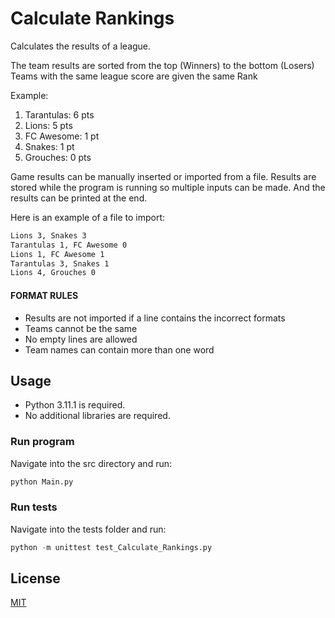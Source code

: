 # Calculate Rankings

Calculates the results of a league. 

The team results are sorted from the top (Winners) to the bottom (Losers)
Teams with the same league score are given the same Rank

Example: 
1. Tarantulas: 6 pts
2. Lions: 5 pts
3. FC Awesome: 1 pt
3. Snakes: 1 pt
5. Grouches: 0 pts

Game results can be manually inserted or imported from a file.
Results are stored while the program is running so multiple inputs can be made.
And the results can be printed at the end.

Here is an example of a file to import:

```txt
Lions 3, Snakes 3
Tarantulas 1, FC Awesome 0
Lions 1, FC Awesome 1
Tarantulas 3, Snakes 1
Lions 4, Grouches 0
```

#### FORMAT RULES
- Results are not imported if a line contains the incorrect formats
- Teams cannot be the same
- No empty lines are allowed
- Team names can contain more than one word




## Usage
- Python 3.11.1 is required.
- No additional libraries are required.

### Run program
Navigate into the src directory and run:
```python
python Main.py
```
### Run tests
Navigate into the tests folder and run:
```python
python -m unittest test_Calculate_Rankings.py
```

## License

[MIT](https://choosealicense.com/licenses/mit/)